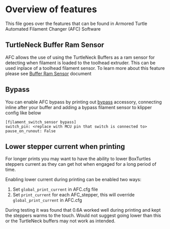 # Overview of features 

This file goes over the features that can be found in Armored Turtle Automated Filament Changer (AFC) Software

## TurtleNeck Buffer Ram Sensor
AFC allows the use of using the TurtleNeck Buffers as a ram sensor for detecting when filament is loaded to the toolhead extruder. This can be used inplace of a toolhead filament sensor. To learn more about this feature please see [Buffer Ram Sensor](Buffer_Ram_Sensor.md) document

## Bypass
You can enable AFC bypass by printing out [bypass](https://github.com/ArmoredTurtle/AFC-Accessories/tree/main/AFC_Bypass) accessory, connecting inline after your buffer and adding a bypass filament sensor to klipper config like below

```
[filament_switch_sensor bypass]
switch_pin: <replace with MCU pin that switch is connected to>
pause_on_runout: False
```

## Lower stepper current when printing
For longer prints you may want to have the ability to lower BoxTurtles steppers current as they can get hot when engaged for a long period of time.

Enabling lower current during printing can be enabled two ways:
1. Set `global_print_current` in AFC.cfg file
2. Set `print_current` for each AFC_stepper, this will override `global_print_current` in AFC.cfg

During testing it was found that 0.6A worked well during printing and kept the steppers warms to the touch. Would not suggest going lower than this or the TurtleNeck buffers may not work as intended.